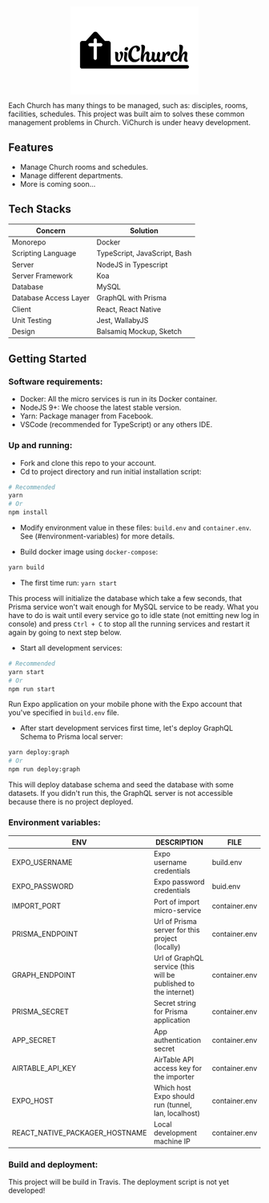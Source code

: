 <p align="center">
  <img align="center" src="./vichurch.png" width="256" alt="ViChurch" />
</p>

Each Church has many things to be managed, such as: disciples, rooms, facilities, schedules. This project was built aim to solves these common management problems in Church. ViChurch is under heavy development.

## Features

* Manage Church rooms and schedules.
* Manage different departments.
* More is coming soon...

## Tech Stacks

| Concern               | Solution                     |
| --------------------- | ---------------------------- |
| Monorepo              | Docker                       |
| Scripting Language    | TypeScript, JavaScript, Bash |
| Server                | NodeJS in Typescript         |
| Server Framework      | Koa                          |
| Database              | MySQL                        |
| Database Access Layer | GraphQL with Prisma          |
| Client                | React, React Native          |
| Unit Testing          | Jest, WallabyJS              |
| Design                | Balsamiq Mockup, Sketch      |

## Getting Started

### Software requirements:

* Docker: All the micro services is run in its Docker container.
* NodeJS 9+: We choose the latest stable version.
* Yarn: Package manager from Facebook.
* VSCode (recommended for TypeScript) or any others IDE.

### Up and running:

* Fork and clone this repo to your account.
* Cd to project directory and run initial installation script:

```bash
# Recommended
yarn
# Or
npm install
```

* Modify environment value in these files: `build.env` and `container.env`. See (#environment-variables) for more details.

* Build docker image using `docker-compose`:
```bash
yarn build
```

* The first time run: `yarn start`

This process will initialize the database which take a few seconds, that Prisma service won't wait enough for MySQL service to be ready. What you have to do is wait until every service go to idle state (not emitting new log in console) and press `Ctrl + C` to stop all the running services and restart it again by going to next step below.

* Start all development services:

```bash
# Recommended
yarn start
# Or
npm run start
```

Run Expo application on your mobile phone with the Expo account that you've specified in `build.env` file.

* After start development services first time, let's deploy GraphQL Schema to Prisma local server:

```bash
yarn deploy:graph
# Or
npm run deploy:graph
```

This will deploy database schema and seed the database with some datasets. If you didn't run this, the GraphQL server is not accessible because there is no project deployed.


### Environment variables:

| ENV                            | DESCRIPTION                                                     | FILE          |
| ------------------------------ | --------------------------------------------------------------- | ------------- |
| EXPO_USERNAME                  | Expo username credentials                                       | build.env     |
| EXPO_PASSWORD                  | Expo password credentials                                       | buid.env      |
| IMPORT_PORT                    | Port of import micro-service                                    | container.env |
| PRISMA_ENDPOINT                | Url of Prisma server for this project (locally)                 | container.env |
| GRAPH_ENDPOINT                 | Url of GraphQL service (this will be published to the internet) | container.env |
| PRISMA_SECRET                  | Secret string for Prisma application                            | container.env |
| APP_SECRET                     | App authentication secret                                       | container.env |
| AIRTABLE_API_KEY               | AirTable API access key for the importer                        | container.env |
| EXPO_HOST                      | Which host Expo should run (tunnel, lan, localhost)             | container.env |
| REACT_NATIVE_PACKAGER_HOSTNAME | Local development machine IP                                    | container.env |

### Build and deployment:

This project will be build in Travis. The deployment script is not yet developed!
